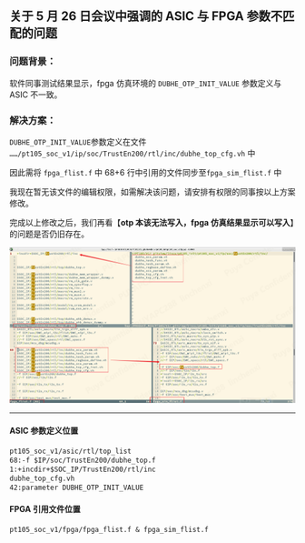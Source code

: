 ## 关于 5 月 26 日会议中强调的 ASIC 与 FPGA 参数不匹配的问题

### 问题背景：

软件同事测试结果显示，fpga 仿真环境的 `DUBHE_OTP_INIT_VALUE` 参数定义与 ASIC 不一致。

### 解决方案：

`DUBHE_OTP_INIT_VALUE`参数定义在文件 `……/pt105_soc_v1/ip/soc/TrustEn200/rtl/inc/dubhe_top_cfg.vh` 中

因此需将 `fpga_flist.f` 中 68+6 行中引用的文件同步至`fpga_sim_flist.f` 中

我现在暂无该文件的编辑权限，如需解决该问题，请安排有权限的同事按以上方案修改。

完成以上修改之后，我们再看【**otp 本该无法写入，fpga 仿真结果显示可以写入**】的问题是否仍旧存在。

![Pasted image 20250527142158](https://raw.githubusercontent.com/lllincx/IMG/master/Pasted%20image%2020250527142158.png)

---

#### ASIC 参数定义位置

```
pt105_soc_v1/asic/rtl/top_list
68:-f $IP/soc/TrustEn200/dubhe_top.f
1:+incdir+$SOC_IP/TrustEn200/rtl/inc
dubhe_top_cfg.vh
42:parameter DUBHE_OTP_INIT_VALUE

```

#### FPGA 引用文件位置

```
pt105_soc_v1/fpga/fpga_flist.f & fpga_sim_flist.f
```
